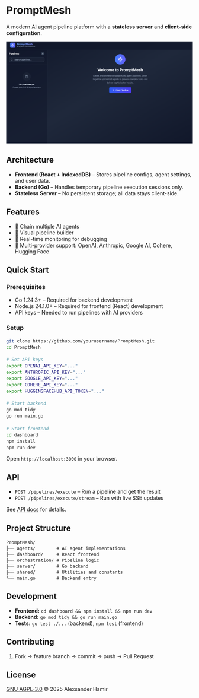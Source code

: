 # PromptMesh

A modern AI agent pipeline platform with a **stateless server** and **client-side configuration**.

![PromptMesh Dashboard](home_page.png)

## Architecture

* **Frontend (React + IndexedDB)** – Stores pipeline configs, agent settings, and user data.
* **Backend (Go)** – Handles temporary pipeline execution sessions only.
* **Stateless Server** – No persistent storage; all data stays client-side.

## Features

* 🤖 Chain multiple AI agents
* 🔧 Visual pipeline builder
* 🔄 Real-time monitoring for debugging
* 🎯 Multi-provider support: OpenAI, Anthropic, Google AI, Cohere, Hugging Face

## Quick Start

### Prerequisites

* Go 1.24.3+ – Required for backend development
* Node.js 24.1.0+ – Required for frontend (React) development
* API keys – Needed to run pipelines with AI providers

### Setup

```bash
git clone https://github.com/yourusername/PromptMesh.git
cd PromptMesh

# Set API keys
export OPENAI_API_KEY="..."
export ANTHROPIC_API_KEY="..."
export GOOGLE_API_KEY="..."
export COHERE_API_KEY="..."
export HUGGINGFACEHUB_API_TOKEN="..."

# Start backend
go mod tidy
go run main.go

# Start frontend
cd dashboard
npm install
npm run dev
```

Open `http://localhost:3000` in your browser.

## API

* `POST /pipelines/execute` – Run a pipeline and get the result
* `POST /pipelines/execute/stream` – Run with live SSE updates

See [API docs](dashboard/src/api/api.md) for details.

## Project Structure

```
PromptMesh/
├── agents/        # AI agent implementations
├── dashboard/     # React frontend
├── orchestration/ # Pipeline logic
├── server/        # Go backend
├── shared/        # Utilities and constants
└── main.go        # Backend entry
```

## Development

* **Frontend:** `cd dashboard && npm install && npm run dev`
* **Backend:** `go mod tidy && go run main.go`
* **Tests:** `go test ./...` (backend), `npm test` (frontend)

## Contributing

1. Fork → feature branch → commit → push → Pull Request

## License

[GNU AGPL-3.0](LICENSE) © 2025 Alexsander Hamir
